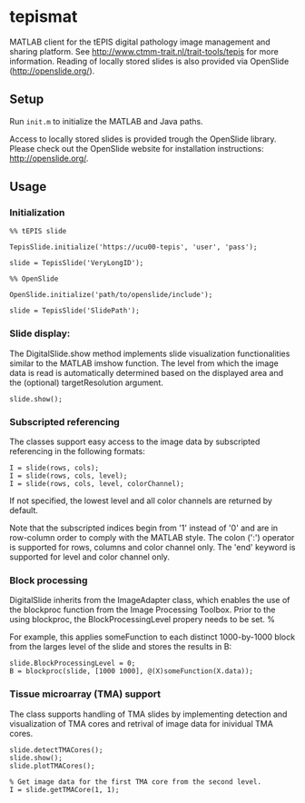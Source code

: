 # tepismat

MATLAB client for the tEPIS digital pathology image management and sharing platform. See http://www.ctmm-trait.nl/trait-tools/tepis for more information. Reading of locally stored slides is also provided via OpenSlide (http://openslide.org/).

## Setup

Run ```init.m``` to initialize the MATLAB and Java paths. 

Access to locally stored slides is provided trough the OpenSlide library. Please check out the OpenSlide website for installation instructions: http://openslide.org/.

## Usage

### Initialization

```
%% tEPIS slide

TepisSlide.initialize('https://ucu00-tepis', 'user', 'pass');

slide = TepisSlide('VeryLongID');

%% OpenSlide

OpenSlide.initialize('path/to/openslide/include');

slide = TepisSlide('SlidePath');
```
### Slide display:

The DigitalSlide.show method implements slide visualization functionalities similar to the MATLAB imshow function. The level from which the image data is read is automatically determined based on the displayed area and the (optional) targetResolution argument.

``` 
slide.show();
```

### Subscripted referencing
    
The classes support easy access to the image data by  subscripted referencing in the following formats:

```
I = slide(rows, cols);
I = slide(rows, cols, level);
I = slide(rows, cols, level, colorChannel);
```
    
If not specified, the lowest level and all color channels are returned by default.

Note that the subscripted indices begin from '1' instead of '0' and are in row-column order to comply with the MATLAB style. The colon (':') operator is supported for rows, columns and color channel only. The 'end' keyword is supported for level and color channel only.

### Block processing

DigitalSlide inherits from the ImageAdapter class, which enables the use of the blockproc function from the Image Processing Toolbox. Prior to the using blockproc, the BlockProcessingLevel propery needs to be set.     %

For example, this applies someFunction to each distinct 1000-by-1000 block from the larges level of the slide and stores the results in B:

```
slide.BlockProcessingLevel = 0;
B = blockproc(slide, [1000 1000], @(X)someFunction(X.data));
```
    
### Tissue microarray (TMA) support

The class supports handling of TMA slides by implementing detection and visualization of TMA cores and retrival of image data for inividual TMA cores.

```    
slide.detectTMACores();
slide.show();
slide.plotTMACores();

% Get image data for the first TMA core from the second level.
I = slide.getTMACore(1, 1);
```
